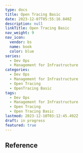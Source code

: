 ```yaml
---
type: docs
title: Open Tracing Basic
date: 2023-12-07T05:55:16.840Z
description: null
linkTitle: Open Tracing Basic
nav_weight: 9
nav_icon:
  vendor: bs
  name: book
  color: blue
series:
  - Dev Ops
  - Management for Infrastructure
categories:
  - Dev Ops
  - Management for Infrastructure
  - Open Tracing
  - OpenTracing Basic
tags:
  - Dev Ops
  - Management for Infrastructure
  - Open Tracing
  - Open Tracing Basic
lastmod: 2023-12-10T03:12:45.492Z
draft: in progress
featured: true
---
```


## Reference
